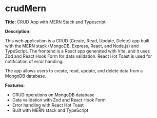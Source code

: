 # crudMern

**Title:** CRUD App with MERN Stack and Typescript

**Description:**

This web application is a CRUD (Create, Read, Update, Delete) app built with the MERN stack (MongoDB, Express, React, and Node.js) and TypeScript. 
The frontend is a React app generated with Vite, and it uses Zod and React Hook Form for data validation. React Hot Toast is used for notification 
of error handling.

The app allows users to create, read, update, and delete data from a MongoDB database. 

**Features:**

* CRUD operations on MongoDB database
* Data validation with Zod and React Hook Form
* Error handling with React Hot Toast
* Built with MERN stack and TypeScript

